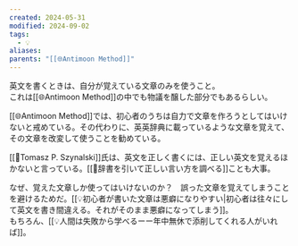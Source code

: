 ```yaml
---
created: 2024-05-31
modified: 2024-09-02
tags:
  - 💡
aliases: 
parents: "[[🌐Antimoon Method]]"
---
```

英文を書くときは、自分が覚えている文章のみを使うこと。  
これは[[🌐Antimoon Method]]の中でも物議を醸した部分でもあるらしい。

[[🌐Antimoon Method]]では、初心者のうちは自力で文章を作ろうとしてはいけないと戒めている。その代わりに、英英辞典に載っているような文章を覚えて、その文章を改変して使うことを勧めている。

[[👤Tomasz P. Szynalski]]氏は、英文を正しく書くには、正しい英文を覚えるほかないと言っている。[[💭辞書を引いて正しい言い方を調べる]]ことも大事。

なぜ、覚えた文章しか使ってはいけないのか？　誤った文章を覚えてしまうことを避けるためだ。[[💡初心者が書いた文章は悪癖になりやすい|初心者は往々にして英文を書き間違える。それがそのまま悪癖になってしまう]]。  
もちろん、[[💡人間は失敗から学べるーー年中無休で添削してくれる人がいれば]]。
